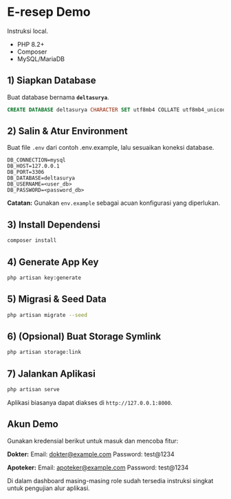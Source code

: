 # E-resep Demo

Instruksi local.

-   PHP 8.2+
-   Composer
-   MySQL/MariaDB

## 1) Siapkan Database

Buat database bernama **`deltasurya`**.

```sql
CREATE DATABASE deltasurya CHARACTER SET utf8mb4 COLLATE utf8mb4_unicode_ci;
```

## 2) Salin & Atur Environment

Buat file `.env` dari contoh .env.example, lalu sesuaikan koneksi database.

```
DB_CONNECTION=mysql
DB_HOST=127.0.0.1
DB_PORT=3306
DB_DATABASE=deltasurya
DB_USERNAME=<user_db>
DB_PASSWORD=<password_db>
```

**Catatan:** Gunakan `env.example` sebagai acuan konfigurasi yang diperlukan.

## 3) Install Dependensi

```bash
composer install
```

## 4) Generate App Key

```bash
php artisan key:generate
```

## 5) Migrasi & Seed Data

```bash
php artisan migrate --seed
```

## 6) (Opsional) Buat Storage Symlink

```bash
php artisan storage:link
```

## 7) Jalankan Aplikasi

```bash
php artisan serve
```

Aplikasi biasanya dapat diakses di `http://127.0.0.1:8000`.

## Akun Demo

Gunakan kredensial berikut untuk masuk dan mencoba fitur:

**Dokter:**
Email: dokter@example.com
Password: test@1234

**Apoteker:**
Email: apoteker@example.com
Password: test@1234

Di dalam dashboard masing-masing role sudah tersedia instruksi singkat untuk pengujian alur aplikasi.

